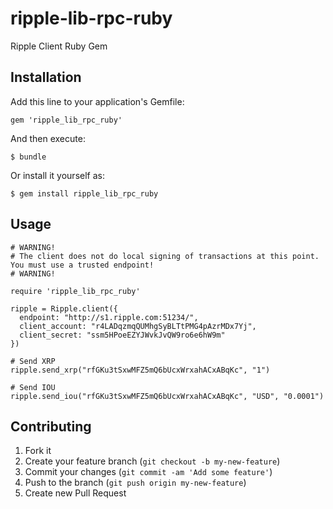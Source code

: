 ripple-lib-rpc-ruby
===================

Ripple Client Ruby Gem

## Installation

Add this line to your application's Gemfile:

    gem 'ripple_lib_rpc_ruby'

And then execute:

    $ bundle

Or install it yourself as:

    $ gem install ripple_lib_rpc_ruby

## Usage

    # WARNING!
    # The client does not do local signing of transactions at this point. You must use a trusted endpoint!
    # WARNING!

    require 'ripple_lib_rpc_ruby'

    ripple = Ripple.client({
      endpoint: "http://s1.ripple.com:51234/",
      client_account: "r4LADqzmqQUMhgSyBLTtPMG4pAzrMDx7Yj",
      client_secret: "ssm5HPoeEZYJWvkJvQW9ro6e6hW9m"
    })

    # Send XRP
    ripple.send_xrp("rfGKu3tSxwMFZ5mQ6bUcxWrxahACxABqKc", "1")

    # Send IOU
    ripple.send_iou("rfGKu3tSxwMFZ5mQ6bUcxWrxahACxABqKc", "USD", "0.0001")


## Contributing

1. Fork it
2. Create your feature branch (`git checkout -b my-new-feature`)
3. Commit your changes (`git commit -am 'Add some feature'`)
4. Push to the branch (`git push origin my-new-feature`)
5. Create new Pull Request

